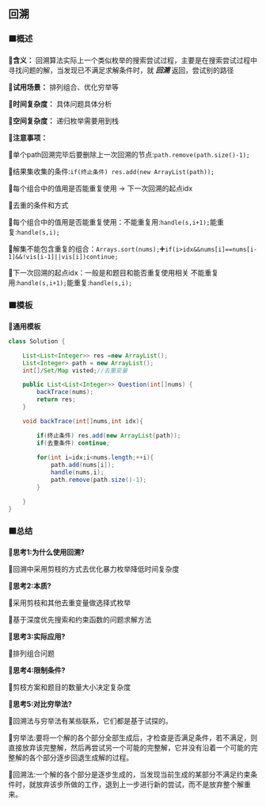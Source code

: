 ## 回溯

### 🟧概述

**🔻含义：** 回溯算法实际上一个类似枚举的搜索尝试过程，主要是在搜索尝试过程中寻找问题的解，当发现已不满足求解条件时，就 ***回溯*** 返回，尝试别的路径

**🔻试用场景：** 排列组合、优化穷举等

**🔻时间复杂度：** 具体问题具体分析

**🔻空间复杂度：** 递归枚举需要用到栈

**🔻注意事项：**

🔸单个path回溯完毕后要删除上一次回溯的节点:`path.remove(path.size()-1);`

🔸结果集收集的条件:`if(终止条件) res.add(new ArrayList(path));`

🔸每个组合中的值用是否能重复使用  -> 下一次回溯的起点idx

🔸去重的条件和方式

🔸每个组合中的值用是否能重复使用：不能重复用:`handle(s,i+1);`能重复:`handle(s,i);`

🔸解集不能包含重复的组合：`Arrays.sort(nums);`➕`if(i>idx&&nums[i]==nums[i-1]&&!vis[i-1]||vis[i])continue;`

🔸下一次回溯的起点idx：一般是和题目和能否重复使用相关 不能重复用:`handle(s,i+1);`能重复:`handle(s,i);`

### 🟧模板

📌**通用模板**

```java
class Solution {

    List<List<Integer>> res =new ArrayList();
    List<Integer> path = new ArrayList();
    int[]/Set/Map visted;//去重变量

    public List<List<Integer>> Question(int[]nums) {
        backTrace(nums);
        return res;
    }

    void backTrace(int[]nums,int idx){

        if(终止条件) res.add(new ArrayList(path));
        if(去重条件) continue;
        
        for(int i=idx;i<nums.length;++i){
            path.add(nums[i]);
            handle(nums,i);
            path.remove(path.size()-1);
        }

    }
}

```

### 🟧总结

**🔻思考1:为什么使用回溯?**

🔸回溯中采用剪枝的方式去优化暴力枚举降低时间复杂度

**🔻思考2:本质?**

🔸采用剪枝和其他去重变量做选择式枚举

🔸基于深度优先搜索和约束函数的问题求解方法


**🔻思考3:实际应用?**

🔸排列组合问题

**🔻思考4:限制条件?**

🔸剪枝方案和题目的数量大小决定复杂度

**🔻思考5:对比穷举法?**

🔸回溯法与穷举法有某些联系，它们都是基于试探的。

🔸穷举法:要将一个解的各个部分全部生成后，才检查是否满足条件，若不满足，则直接放弃该完整解，然后再尝试另一个可能的完整解，它并没有沿着一个可能的完整解的各个部分逐步回退生成解的过程。

🔸回溯法:一个解的各个部分是逐步生成的，当发现当前生成的某部分不满足约束条件时，就放弃该步所做的工作，退到上一步进行新的尝试，而不是放弃整个解重来。


